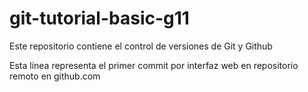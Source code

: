 # git-tutorial-basic-g11
Este repositorio contiene el control de versiones de Git y Github

Esta línea representa el primer commit por interfaz web en repositorio remoto en github.com
